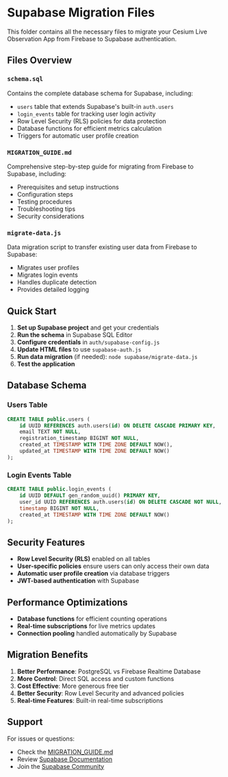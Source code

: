# Supabase Migration Files

This folder contains all the necessary files to migrate your Cesium Live Observation App from Firebase to Supabase authentication.

## Files Overview

### `schema.sql`

Contains the complete database schema for Supabase, including:

- `users` table that extends Supabase's built-in `auth.users`
- `login_events` table for tracking user login activity
- Row Level Security (RLS) policies for data protection
- Database functions for efficient metrics calculation
- Triggers for automatic user profile creation

### `MIGRATION_GUIDE.md`

Comprehensive step-by-step guide for migrating from Firebase to Supabase, including:

- Prerequisites and setup instructions
- Configuration steps
- Testing procedures
- Troubleshooting tips
- Security considerations

### `migrate-data.js`

Data migration script to transfer existing user data from Firebase to Supabase:

- Migrates user profiles
- Migrates login events
- Handles duplicate detection
- Provides detailed logging

## Quick Start

1. **Set up Supabase project** and get your credentials
2. **Run the schema** in Supabase SQL Editor
3. **Configure credentials** in `auth/supabase-config.js`
4. **Update HTML files** to use `supabase-auth.js`
5. **Run data migration** (if needed): `node supabase/migrate-data.js`
6. **Test the application**

## Database Schema

### Users Table

```sql
CREATE TABLE public.users (
    id UUID REFERENCES auth.users(id) ON DELETE CASCADE PRIMARY KEY,
    email TEXT NOT NULL,
    registration_timestamp BIGINT NOT NULL,
    created_at TIMESTAMP WITH TIME ZONE DEFAULT NOW(),
    updated_at TIMESTAMP WITH TIME ZONE DEFAULT NOW()
);
```

### Login Events Table

```sql
CREATE TABLE public.login_events (
    id UUID DEFAULT gen_random_uuid() PRIMARY KEY,
    user_id UUID REFERENCES auth.users(id) ON DELETE CASCADE NOT NULL,
    timestamp BIGINT NOT NULL,
    created_at TIMESTAMP WITH TIME ZONE DEFAULT NOW()
);
```

## Security Features

- **Row Level Security (RLS)** enabled on all tables
- **User-specific policies** ensure users can only access their own data
- **Automatic user profile creation** via database triggers
- **JWT-based authentication** with Supabase

## Performance Optimizations

- **Database functions** for efficient counting operations
- **Real-time subscriptions** for live metrics updates
- **Connection pooling** handled automatically by Supabase

## Migration Benefits

1. **Better Performance**: PostgreSQL vs Firebase Realtime Database
2. **More Control**: Direct SQL access and custom functions
3. **Cost Effective**: More generous free tier
4. **Better Security**: Row Level Security and advanced policies
5. **Real-time Features**: Built-in real-time subscriptions

## Support

For issues or questions:

- Check the [MIGRATION_GUIDE.md](./MIGRATION_GUIDE.md)
- Review [Supabase Documentation](https://supabase.com/docs)
- Join the [Supabase Community](https://github.com/supabase/supabase/discussions)
